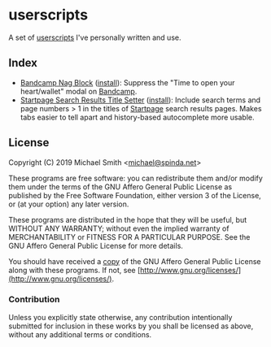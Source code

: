 # userscripts

A set of [userscripts](https://en.wikipedia.org/wiki/Userscript) I've personally written and use.

## Index

- [Bandcamp Nag Block](bandcamp-nag-block.user.js)
  ([install](https://raw.githubusercontent.com/spinda/userscripts/master/bandcamp-nag-block.user.js)):
  Suppress the "Time to open your heart/wallet" modal on [Bandcamp](https://bandcamp.com).
- [Startpage Search Results Title Setter](startpage-search-results-title-setter.user.js)
  ([install](https://raw.githubusercontent.com/spinda/userscripts/master/startpage-search-results-title-setter.user.js)):
  Include search terms and page numbers &gt; 1 in the titles of [Startpage](https://startpage.com)
  search results pages. Makes tabs easier to tell apart and history-based autocomplete more usable.

## License

Copyright (C) 2019 Michael Smith &lt;michael@spinda.net&gt;

These programs are free software: you can redistribute them and/or modify them under the terms of
the GNU Affero General Public License as published by the Free Software Foundation, either version
3 of the License, or (at your option) any later version.

These programs are distributed in the hope that they will be useful, but WITHOUT ANY WARRANTY;
without even the implied warranty of MERCHANTABILITY or FITNESS FOR A PARTICULAR PURPOSE. See the
GNU Affero General Public License for more details.

You should have received a [copy](LICENSE) of the GNU Affero General Public License along with
these programs. If not, see [http://www.gnu.org/licenses/](http://www.gnu.org/licenses/).

### Contribution

Unless you explicitly state otherwise, any contribution intentionally submitted for inclusion in
these works by you shall be licensed as above, without any additional terms or conditions.
